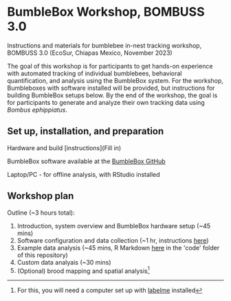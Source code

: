 # BumbleBox Workshop, BOMBUSS 3.0

Instructions and materials for bumblebee in-nest tracking workshop, BOMBUSS 3.0 (EcoSur, Chiapas Mexico, November 2023)

The goal of this workshop is for participants to get hands-on experience with automated tracking of individual bumblebees, behavioral quantification, and analysis using the BumbleBox system. For the workshop, Bumbleboxes with software installed will be provided, but instructions for building BumbleBox setups below. By the end of the workshop, the goal is for participants to generate and analyze their own tracking data using *Bombus ephippiatus*.

## Set up, installation, and preparation

Hardware and build [instructions](Fill in)

BumbleBox software available at the [BumbleBox GitHub](https://github.com/Crall-Lab/BumbleBox)

Laptop/PC - for offline analysis, with RStudio installed

## Workshop plan

Outline (~3 hours total):
1. Introduction, system overview and BumbleBox hardware setup (~45 mins)
2. Software configuration and data collection (~1 hr, instructions [here](https://docs.google.com/document/d/1W1RqzdQtSpiU0_YSXxmmbr3lTLMAUFm6OUdpjWXh3P8/edit?usp=sharing))
3. Example data analysis (~45 mins, R Markdown [here](https://github.com/Crall-Lab/Bumblebox_BOMBUSS/blob/main/code/ExampleBumbleboxAnalysis_BOMBUSS3.Rmd) in the 'code' folder of this repository)
4. Custom data analyais (~30 mins)
5. (Optional) brood mapping and spatial analysis[^1]


[^1]: For this, you will need a computer set up with [labelme](https://github.com/wkentaro/labelme) installed


